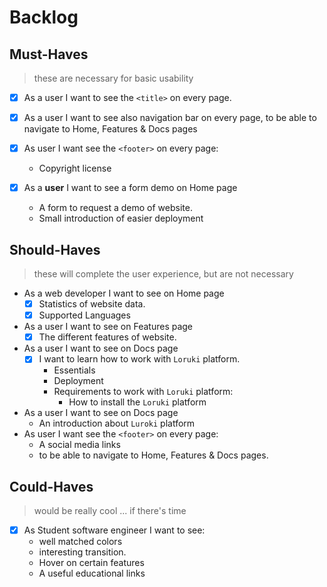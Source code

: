 # Backlog

## Must-Haves

> these are necessary for basic usability

- [x] As a user I want to see the `<title>` on every page.
- [x] As a user I want to see also navigation bar on every page, to be able to
      navigate to Home, Features & Docs pages
- [x] As user I want see the `<footer>` on every page:

  - Copyright license

- [x] As a **user** I want to see a form demo on Home page
  - A form to request a demo of website.
  - Small introduction of easier deployment

## Should-Haves

> these will complete the user experience, but are not necessary

- As a web developer I want to see on Home page
  - [x] Statistics of website data.
  - [x] Supported Languages
- As a user I want to see on Features page
  - [x] The different features of website.
- As a user I want to see on Docs page
  - [x] I want to learn how to work with `Loruki` platform.
    - Essentials
    - Deployment
    - Requirements to work with `Loruki` platform:
      - How to install the `Loruki` platform
- As a user I want to see on Docs page
  - An introduction about `Luroki` platform
- As user I want see the `<footer>` on every page:
  - A social media links
  - to be able to navigate to Home, Features & Docs pages.

## Could-Haves

> would be really cool ... if there's time

- [x] As Student software engineer I want to see:
  - well matched colors
  - interesting transition.
  - Hover on certain features
  - A useful educational links
